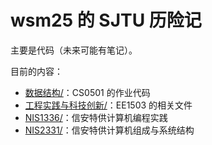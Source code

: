 # wsm25 的 SJTU 历险记
主要是代码（未来可能有笔记）。

目前的内容：
- [数据结构/](./数据结构/)：CS0501 的作业代码
- [工程实践与科技创新/](./工程实践与科技创新/)：EE1503 的相关文件
- [NIS1336/](./NIS1336/)：信安特供计算机编程实践
- [NIS2331/](./NIS2331/)：信安特供计算机组成与系统结构
